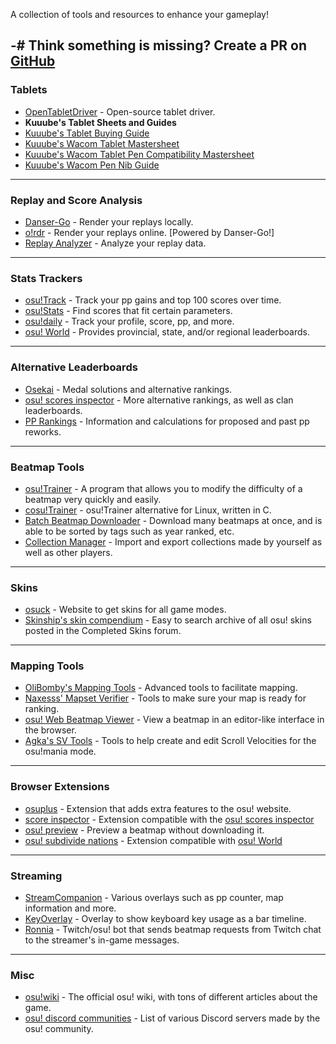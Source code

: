 A collection of tools and resources to enhance your gameplay!

-# Think something is missing? Create a PR on [GitHub](https://github.com/osucord/resources)
---
### Tablets
- [OpenTabletDriver](https://opentabletdriver.net/) - Open-source tablet driver.
- **Kuuube's Tablet Sheets and Guides**
 - [Kuuube's Tablet Buying Guide](https://docs.google.com/spreadsheets/d/1DYVfiSpQqdpa4sWWYUALPmliOIuGyKog7B7LJJdmlhE)
 - [Kuuube's Wacom Tablet Mastersheet](https://docs.google.com/spreadsheets/d/125LNzGmidy1gagwYUt12tRhrNdrWFHhWon7kxWY7iWU)
 - [Kuuube's Wacom Tablet Pen Compatibility Mastersheet](https://docs.google.com/spreadsheets/d/1UAFPjGj0ThthPBvOSVVwOm08HW3qWtVoP1iFBwLMyPI)
 - [Kuuube's Wacom Pen Nib Guide](https://kuuube.s-ul.eu/mSDcCpuh)
---
### Replay and Score Analysis
- [Danser-Go](https://github.com/Wieku/danser-go) - Render your replays locally.
- [o!rdr](https://ordr.issou.best/) - Render your replays online. [Powered by Danser-Go!]
- [Replay Analyzer](https://github.com/abstrakt8/rewind) - Analyze your replay data.
---
### Stats Trackers
- [osu!Track](https://ameobea.me/osutrack/) - Track your pp gains and top 100 scores over time.
- [osu!Stats](https://osustats.ppy.sh/) - Find scores that fit certain parameters.
- [osu!daily](https://osudaily.net/) - Track your profile, score, pp, and more.
- [osu! World](https://osuworld.octo.moe/) - Provides provincial, state, and/or regional leaderboards.
---
### Alternative Leaderboards
- [Osekai](https://osekai.net/) - Medal solutions and alternative rankings.
- [osu! scores inspector](https://score.kirino.sh/) - More alternative rankings, as well as clan leaderboards.
- [PP Rankings](https://pp.huismetbenen.nl/rankings/players/master) - Information and calculations for proposed and past pp reworks.
---
### Beatmap Tools
- [osu!Trainer](https://github.com/FunOrange/osu-trainer) - A program that allows you to modify the difficulty of a beatmap very quickly and easily.
- [cosu!Trainer](https://github.com/hwsmm/cosutrainer) - osu!Trainer alternative for Linux, written in C. 
- [Batch Beatmap Downloader](https://github.com/nzbasic/batch-beatmap-downloader) - Download many beatmaps at once, and is able to be sorted by tags such as year ranked, etc.
- [Collection Manager](https://github.com/Piotrekol/CollectionManager) - Import and export collections made by yourself as well as other players.
---
### Skins
- [osuck](https://skins.osuck.net/) - Website to get skins for all game modes.
- [Skinship's skin compendium](https://compendium.skinship.xyz/) - Easy to search archive of all osu! skins posted in the Completed Skins forum.
---
### Mapping Tools
- [OliBomby's Mapping Tools](https://mappingtools.github.io/) - Advanced tools to facilitate mapping.
- [Naxesss' Mapset Verifier](https://github.com/Naxesss/MapsetVerifier) - Tools to make sure your map is ready for ranking.
- [osu! Web Beatmap Viewer](https://preview.tryz.id.vn/) - View a beatmap in an editor-like interface in the browser.
- [Agka's SV Tools](https://zardoru.github.io/sv-tools/) - Tools to help create and edit Scroll Velocities for the osu!mania mode.
---
### Browser Extensions
- [osuplus](https://osu.ppy.sh/community/forums/topics/408541?n=1) - Extension that adds extra features to the osu! website.
- [score inspector](https://github.com/darkchii/score-inspector-extension) - Extension compatible with the [osu! scores inspector](https://score.kirino.sh/)
- [osu! preview](https://github.com/JerryZhu99/osu-preview) - Preview a beatmap without downloading it.
- [osu! subdivide nations](https://github.com/Cavitedev/osu-subdivide-nations) - Extension compatible with [osu! World](https://osuworld.octo.moe/)
---
### Streaming
- [StreamCompanion](https://github.com/Piotrekol/StreamCompanion) - Various overlays such as pp counter, map information and more.
- [KeyOverlay](https://github.com/Blondazz/KeyOverlay) - Overlay to show keyboard key usage as a bar timeline.
- [Ronnia](https://ronnia.me/) - Twitch/osu! bot that sends beatmap requests from Twitch chat to the streamer's in-game messages.
---
### Misc 
- [osu!wiki](https://osu.ppy.sh/wiki/en/Main_page) - The official osu! wiki, with tons of different articles about the game.
- [osu! discord communities](https://osu.ppy.sh/wiki/en/Community/Discord_servers#official-osu!-server) - List of various Discord servers made by the osu! community.
